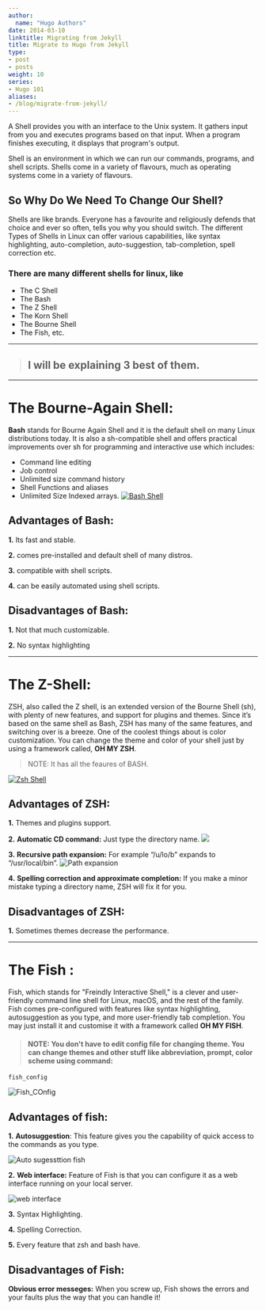 ```yaml
---
author:
  name: "Hugo Authors"
date: 2014-03-10
linktitle: Migrating from Jekyll
title: Migrate to Hugo from Jekyll
type:
- post
- posts
weight: 10
series:
- Hugo 101
aliases:
- /blog/migrate-from-jekyll/
---
```

A Shell provides you with an interface to the Unix system. It gathers input from you and executes programs based on that input. When a program finishes executing, it displays that program's output.

Shell is an environment in which we can run our commands, programs, and shell scripts. Shells come in a variety of flavours, much as operating systems come in a variety of flavours.

## So Why Do We Need To Change Our Shell?

Shells are like brands. Everyone has a favourite and religiously defends that choice and ever so often, tells you why you should switch. The different Types of Shells in Linux can offer various capabilities, like syntax highlighting, auto-completion, auto-suggestion, tab-completion, spell correction etc.

### There are many different shells for linux, like

- The C Shell
- The Bash
- The Z Shell
- The Korn Shell
- The Bourne Shell
- The Fish, etc.

---

> ## I will be explaining 3 best of them.

---

# The Bourne-Again Shell:

**Bash** stands for Bourne Again Shell and it is the default shell on many Linux distributions today. It is also a sh-compatible shell and offers practical improvements over sh for programming and interactive use which includes:

- Command line editing
- Job control
- Unlimited size command history
- Shell Functions and aliases
- Unlimited Size Indexed arrays.
  [![Bash Shell ](https://www.cyberciti.biz/media/new/faq/2016/01/Hello-World-Bash-Shell-Script-Program.jpg 'Bash Shell ')](http://https://www.cyberciti.biz/media/new/faq/2016/01/Hello-World-Bash-Shell-Script-Program.jpg 'Bash Shell ')

## Advantages of Bash:

**1.** Its fast and stable.

**2.** comes pre-installed and default shell of many distros.

**3.** compatible with shell scripts.

**4.** can be easily automated using shell scripts.

## Disadvantages of Bash:

**1.** Not that much customizable.

**2.** No syntax highlighting

---

# The Z-Shell:

ZSH, also called the Z shell, is an extended version of the Bourne Shell (sh), with plenty of new features, and support for plugins and themes. Since it’s based on the same shell as Bash, ZSH has many of the same features, and switching over is a breeze.
One of the coolest things about is color customization. You can change the theme and color of your shell just by using a framework called, **OH MY ZSH**.

> NOTE: It has all the feaures of BASH.

[![Zsh Shell](https://user-images.githubusercontent.com/49100982/108254744-777cb400-716c-11eb-9407-1463775bbc25.jpg 'Zsh Shell')](http://https://user-images.githubusercontent.com/49100982/108254744-777cb400-716c-11eb-9407-1463775bbc25.jpg 'Zsh Shell')

## Advantages of ZSH:

**1.** Themes and plugins support.

**2.** **Automatic CD command:** Just type the directory name.
![](https://i.ibb.co/vCnWTvc/Screenshot-from-2021-10-04-14-01-58.png)

**3.** **Recursive path expansion:** For example “/u/lo/b” expands to “/usr/local/bin”.
![Path expansion](https://i.ibb.co/CVJWHMC/ezgif-com-gif-maker.gif 'Path expansion')

**4.** **Spelling correction and approximate completion:** If you make a minor mistake typing a directory name, ZSH will fix it for you.

## Disadvantages of ZSH:

**1.** Sometimes themes decrease the performance.

---

# The Fish :

Fish, which stands for "Freindly Interactive Shell," is a clever and user-friendly command line shell for Linux, macOS, and the rest of the family.
Fish comes pre-configured with features like syntax highlighting, autosuggestion as you type, and more user-friendly tab completion.
You may just install it and customise it with a framework called **OH MY FISH**.

> #### NOTE: You don't have to edit config file for changing theme. You can change themes and other stuff like abbreviation, prompt, color scheme using command:

    fish_config

![Fish_COnfig](https://i.ibb.co/WDBVBZV/ezgif-com-gif-maker-1.gif 'Fish_COnfig')

## Advantages of fish:

**1.** **Autosuggestion**: This feature gives you the capability of quick access to the commands as you type.

![Auto sugessttion fish](https://i.ibb.co/Hn2PRdC/Screenshot-from-2021-10-05-20-22-13.png 'Auto sugessttion fish')

**2.** **Web interface:** Feature of Fish is that you can configure it as a web interface running on your local server.

![web interface](https://i.ibb.co/N2k0Xz6/Screenshot-from-2021-10-05-20-24-57.png 'web interface')

**3.** Syntax Highlighting.

**4.** Spelling Correction.

**5.** Every feature that zsh and bash have.

## Disadvantages of Fish:

**Obvious error messeges:** When you screw up, Fish shows the errors and your faults plus the way that you can handle it!

